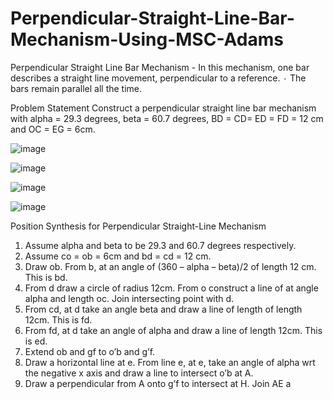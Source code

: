# Perpendicular-Straight-Line-Bar-Mechanism-Using-MSC-Adams
Perpendicular Straight Line Bar Mechanism - In this mechanism, one bar describes  a straight line movement, perpendicular to a reference. ۰ The bars remain parallel all the time.

Problem Statement
Construct a perpendicular straight line bar mechanism with alpha = 29.3 
degrees, beta = 60.7 degrees, BD = CD= ED = FD = 12 cm and OC = EG = 
6cm.


![image](https://github.com/Pranav-Nexus/Perpendicular-Straight-Line-Bar-Mechanism-Using-MSC-Adams/assets/65056700/381f0561-7755-4349-bc4a-d98dff1fc80a)

![image](https://github.com/Pranav-Nexus/Perpendicular-Straight-Line-Bar-Mechanism-Using-MSC-Adams/assets/65056700/40a39b9a-d366-4a96-8201-27e6ac8e3fcb)

![image](https://github.com/Pranav-Nexus/Perpendicular-Straight-Line-Bar-Mechanism-Using-MSC-Adams/assets/65056700/4ed7e227-6a5d-48d0-a2e1-0137436c44c1)

![image](https://github.com/Pranav-Nexus/Perpendicular-Straight-Line-Bar-Mechanism-Using-MSC-Adams/assets/65056700/5548e7ca-2cec-4b12-a15a-1a4e773f08ff)

Position Synthesis for Perpendicular Straight-Line Mechanism
1. Assume alpha and beta to be 29.3 and 60.7 degrees respectively. 
2. Assume co = ob = 6cm and bd = cd = 12 cm.
3. Draw ob. From b, at an angle of (360 – alpha – beta)/2 of length 12 cm. 
This is bd.
4. From d draw a circle of radius 12cm. From o construct a line of at angle 
alpha and length oc. Join intersecting point with d.
5. From cd, at d take an angle beta and draw a line of length of length 12cm. 
This is fd.
6. From fd, at d take an angle of alpha and draw a line of length 12cm. This 
is ed.
7. Extend ob and gf to o’b and g’f. 
8. Draw a horizontal line at e. From line e, at e, take an angle of alpha wrt 
the negative x axis and draw a line to intersect o’b at A.
9. Draw a perpendicular from A onto g’f to intersect at H. Join AE a

